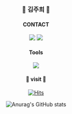 
<div align="center">
<h3><b>👋 김주희 👋</b></h3>

<H4>CONTACT</H4>

<a href="https://www.gmail.com/wngml3098/"><img src="https://img.shields.io/badge/Gmail-EA4335?style=flat-sqared&logo=Gmail&logoColor=white"/></a>
<a href="https://www.instagram.com/"><img src="https://img.shields.io/badge/Instagram-E4405F?style=flat-sqared&logo=Instagram&logoColor=white"/></a>

<H4>Tools</H4>
<img src="https://img.shields.io/badge/Unity-000000?style=flat-sqared&logo=Unity&logoColor=white"/></a>


<h4>👻 visit 👻</h4>

[![Hits](https://hits.seeyoufarm.com/api/count/incr/badge.svg?url=https%3A%2F%2Fgithub.com%2Fjoooii&count_bg=%23DDA94B&title_bg=%231E4174&icon=apple.svg&icon_color=%23E7E7E7&title=joooii&edge_flat=false)](https://hits.seeyoufarm.com)

![Anurag's GitHub stats](https://github-readme-stats.vercel.app/api?username=joooii&show_icons=true&theme=dracula)
</div>
